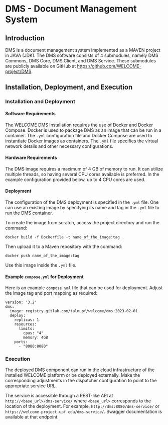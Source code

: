 # DMS - Document Management System

## Introduction

DMS is a document management system implemented as a MAVEN project in JAVA (JDK). The DMS software consists of 4 submodules, namely DMS Commons, DMS Core, DMS Client, and DMS Service. These submodules are publicly available on GitHub at https://github.com/WELCOME-project/DMS.

## Installation, Deployment, and Execution

### Installation and Deployment

#### Software Requirements

The WELCOME DMS installation requires the use of Docker and Docker Compose. Docker is used to package DMS as an image that can be run in a container. The `.yml` configuration file and Docker Compose are used to instantiate Docker images as containers. The `.yml` file specifies the virtual network details and other necessary configurations.

#### Hardware Requirements

The DMS image requires a maximum of 4 GB of memory to run. It can utilize multiple threads, so having several CPU cores available is preferred. In the example configuration provided below, up to 4 CPU cores are used.

#### Deployment

The configuration of the DMS deployment is specified in the `.yml` file. One can use an existing image by specifying its name and tag in the `.yml` file to run the DMS container.

To create the image from scratch, access the project directory and run the command:
```
docker build -f Dockerfile -t name_of_the_image:tag .
```
Then upload it to a Maven repository with the command:
```
docker push name_of_the_image:tag
```
Use this image inside the `.yml` file.

#### Example `compose.yml` for Deployment

Here is an example `compose.yml` file that can be used for deployment. Adjust the image tag and port mapping as required:

```
version: '3.2'
dms:
  image: registry.gitlab.com/talnupf/welcome/dms:2023-02-01
  deploy:
    replicas: 1
    resources:
      limits:
        cpus: "4"
        memory: 4GB
    ports:
      - "8080:8080"
```

### Execution

The deployed DMS component can run in the cloud infrastructure of the installed WELCOME platform or be deployed externally. Make the corresponding adjustments in the dispatcher configuration to point to the appropriate service URL.

The service is accessible through a REST-like API at `http://<base_url>/dms-service/` where `<base_url>` corresponds to the location of the deployment. For example, `http://dms:8080/dms-service/` or `https://welcome-project.upf.edu/dms-service/`. Swagger documentation is available at that endpoint.